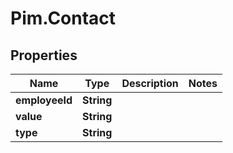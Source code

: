 # Pim.Contact

## Properties

Name | Type | Description | Notes
------------ | ------------- | ------------- | -------------
**employeeId** | **String** |  | 
**value** | **String** |  | 
**type** | **String** |  | 


